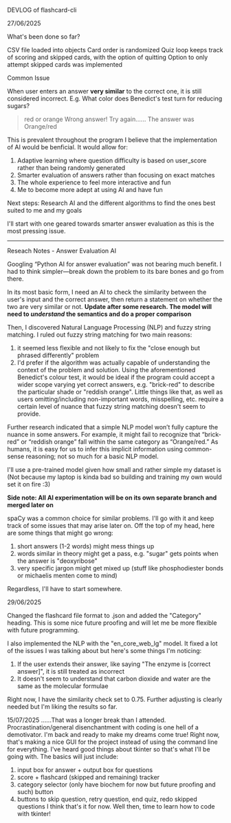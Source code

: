 DEVLOG of flashcard-cli

27/06/2025

What's been done so far?

CSV file loaded into objects
Card order is randomized
Quiz loop keeps track of scoring and skipped cards, with the option of quitting
Option to only attempt skipped cards was implemented

Common Issue

When user enters an answer **very similar** to the correct one, it is still considered incorrect.
E.g. What color does Benedict's test turn for reducing sugars?
>red or orange
Wrong answer! Try again......
The answer was Orange/red

This is prevalent throughout the program I believe that the implementation of AI would be benficial.
It would allow for:
1) Adaptive learning where question difficulty is based on user_score rather than being randomly generated
2) Smarter evaluation of answers rather than focusing on exact matches
3) The whole experience to feel more interactive and fun
4) Me to become more adept at using AI and have fun

Next steps:
Research AI and the different algorithms to find the ones best suited to me and my goals 

I'll start with one geared towards smarter answer evaluation as this is the most pressing issue.


******

Reseach Notes - Answer Evaluation AI

Googling “Python AI for answer evaluation” was not bearing much benefit. I had to think simpler—break down the problem to its bare bones and go from there.

In its most basic form, I need an AI to check the similarity between the user's input and the correct answer, then return a statement on whether the two are very similar or not. **Update after some research. The model will need to *understand* the semantics and do a proper comparison**

Then, I discovered Natural Language Processing (NLP) and fuzzy string matching.
I ruled out fuzzy string matching for two main reasons:
1) it seemed less flexible and not likely to fix the "close enough but phrased differently" problem
2) I'd prefer if the algorithm was actually capable of understanding the context of the problem and solution. Using the aforementioned Benedict's colour test, it would be ideal if the program could accept a wider scope varying yet correct answers, e.g. "brick-red" to describe the particular shade or "reddish orange". Little things like that, as well as users omitting/including non-important words, misspelling, etc. require a certain level of nuance that fuzzy string matching doesn't seem to provide.
   
Further research indicated that a simple NLP model won’t fully capture the nuance in some answers. For example, it might fail to recognize that “brick-red” or “reddish orange” fall within the same category as “Orange/red.” As humans, it is easy for us to infer this implicit information using common-sense reasoning; not so much for a basic NLP model.

I'll use a pre-trained model given how small and rather simple my dataset is (Not because my laptop is kinda bad so building and training my own would set it on fire :3)

**Side note: All AI experimentation will be on its own separate branch and merged later on**

spaCy was a common choice for similar problems. I'll go with it and keep track of some issues that may arise later on. Off the top of my head, here are some things that might go wrong:
1) short answers (1-2 words) might mess things up
2) words similar in theory might get a pass, e.g. "sugar" gets points when the answer is "deoxyribose"
3) very specific jargon might get mixed up (stuff like phosphodiester bonds or michaelis menten come to mind)

Regardless, I'll have to start somewhere.


29/06/2025

Changed the flashcard file format to .json and added the "Category" heading. This is some nice future proofing and will let me be more flexible with future programming. 

I also implemented the NLP with the "en_core_web_lg" model. It fixed a lot of the issues I was talking about but here's some things I'm noticing:
1) If the user extends their answer, like saying "The enzyme is [correct answer]", it is still treated as incorrect
2) It doesn't seem to understand that carbon dioxide and water are the same as the molecular formulae

Right now, I have the similarity check set to 0.75. Further adjusting is clearly needed but I'm liking the results so far.


15/07/2025
......That was a longer break than I attended. Procrastination/general disenchantment with coding is one hell of a demotivator. I'm back and ready to make my dreams come true!
Right now, that's making a nice GUI for the project instead of using the command line for everything. I've heard good things about tkinter so that's what I'll be going with. The basics will just include:
1) input box for answer + output box for questions
2) score + flashcard (skipped and remaining) tracker
3) category selector (only have biochem for now but future proofing and such) button
4) buttons to skip question, retry question, end quiz, redo skipped questions
I think that's it for now. Well then, time to learn how to code with tkinter!

